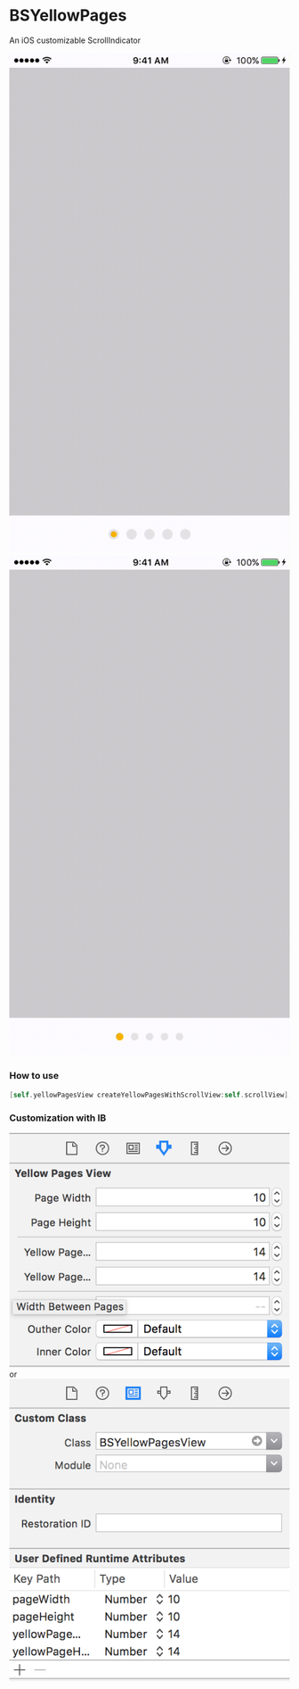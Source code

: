 # BSYellowPages
An iOS customizable ScrollIndicator

![Image](DemoResources/demo1.gif)
![Image](DemoResources/demo2.gif)

### How to use
```objective-c
[self.yellowPagesView createYellowPagesWithScrollView:self.scrollView];

```

### Customization with IB
![Image](DemoResources/customization1.png)
or
![Image](DemoResources/customization2.png)
